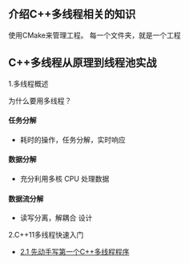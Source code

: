 ## 介绍C++多线程相关的知识

使用CMake来管理工程。
每一个文件夹，就是一个工程


## C++多线程从原理到线程池实战


1.多线程概述

为什么要用多线程？
#### 任务分解
 - 耗时的操作，任务分解，实时响应
#### 数据分解
 - 充分利用多核 CPU 处理数据
#### 数据流分解
 - 读写分离，解耦合 设计

2.C++11多线程快速入门
* [2.1 先动手写第一个C++多线程程序](./thread_001/first_thread_demo.md)


